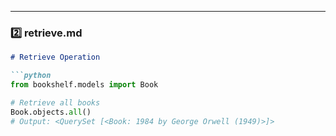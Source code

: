 
---

### **2️⃣ retrieve.md**

```markdown
# Retrieve Operation

```python
from bookshelf.models import Book

# Retrieve all books
Book.objects.all()
# Output: <QuerySet [<Book: 1984 by George Orwell (1949)>]>
